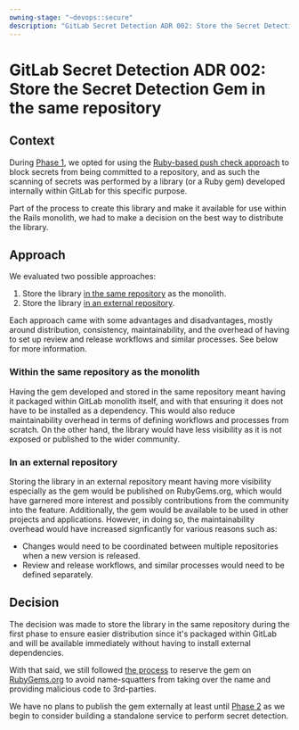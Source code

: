 ```yaml
---
owning-stage: "~devops::secure"
description: "GitLab Secret Detection ADR 002: Store the Secret Detection Gem in the same repository"
---
```


# GitLab Secret Detection ADR 002: Store the Secret Detection Gem in the same repository

## Context

During [Phase 1](../index.md#phase-1---ruby-pushcheck-pre-receive-integration), we opted for using the [Ruby-based push check approach](../decisions/001_use_ruby_push_check_approach_within_monolith.md) to block secrets from being committed to a repository, and as such the scanning of secrets was performed by a library (or a Ruby gem) developed internally within GitLab for this specific purpose.

Part of the process to create this library and make it available for use within the Rails monolith, we had to make a decision on the best way to distribute the library.

## Approach

We evaluated two possible approaches:

1. Store the library [in the same repository](../../../../development/gems.md#in-the-same-repo) as the monolith.
1. Store the library [in an external repository](../../../../development/gems.md#in-the-external-repo).

Each approach came with some advantages and disadvantages, mostly around distribution, consistency, maintainability, and the overhead of having to set up review and release workflows and similar processes. See below for more information.

### Within the same repository as the monolith

Having the gem developed and stored in the same repository meant having it packaged within GitLab monolith itself, and with that ensuring it does not have to be installed as a dependency. This would also reduce maintainability overhead in terms of defining workflows and processes from scratch. On the other hand, the library would have less visibility as it is not exposed or published to the wider community.

### In an external repository

Storing the library in an external repository meant having more visibility especially as the gem would be published on RubyGems.org, which would have garnered more interest and possibly contributions from the community into the feature. Additionally, the gem would be available to be used in other projects and applications. However, in doing so, the maintainability overhead would have increased signficantly for various reasons such as:

- Changes would need to be coordinated between multiple repositories when a new version is released.
- Review and release workflows, and similar processes would need to be defined separately.

## Decision

The decision was made to store the library in the same repository during the first phase to ensure easier distribution since it's packaged within GitLab and will be available immediately without having to install external dependencies.

With that said, we still followed [the process](../../../../development/gems.md#reserve-a-gem-name) to reserve the gem on [RubyGems.org](https://rubygems.org/gems/gitlab-secret_detection) to avoid name-squatters from taking over the name and providing malicious code to 3rd-parties.

We have no plans to publish the gem externally at least until [Phase 2](../index.md#phase-2---standalone-pre-receive-service) as we begin to consider building a standalone service to perform secret detection.
